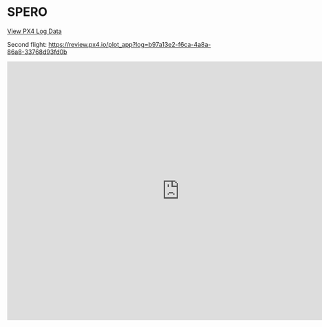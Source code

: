 # SPERO
[View PX4 Log Data](https://review.px4.io/plot_app?log=59abd357-c150-43dc-ab45-fffcb30aecb7)

Second flight: https://review.px4.io/plot_app?log=b97a13e2-f6ca-4a8a-86a8-33768d93fd0b

<iframe title="A 3D model"
      frameborder="0"
      allowfullscreen
      mozallowfullscreen="true"
      webkitallowfullscreen="true"
      width="800"
      height="600"
      src="https://sketchfab.com/3d-models/transperth-a-series-90s-electric-passenger-train-2be42ce40ccd4fc0bfcf1eee2fa0ce43/embed">
</iframe>
